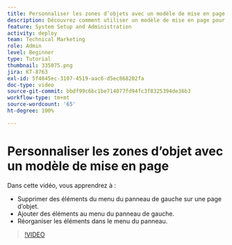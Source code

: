 ```yaml
---
title: Personnaliser les zones d’objets avec un modèle de mise en page.
description: Découvrez comment utiliser un modèle de mise en page pour ajouter, supprimer et réorganiser des éléments dans le menu du panneau de gauche dans  [!DNL  Workfront].
feature: System Setup and Administration
activity: deploy
team: Technical Marketing
role: Admin
level: Beginner
type: Tutorial
thumbnail: 335075.png
jira: KT-8763
exl-id: 5f4845ec-3107-4519-aac6-d5ec868202fa
doc-type: video
source-git-commit: bbdf99c6bc1be714077fd94fc3f8325394de36b3
workflow-type: tm+mt
source-wordcount: '65'
ht-degree: 100%

---
```


# Personnaliser les zones d’objet avec un modèle de mise en page

Dans cette vidéo, vous apprendrez à :

* Supprimer des éléments du menu du panneau de gauche sur une page d’objet.
* Ajouter des éléments au menu du panneau de gauche.
* Réorganiser les éléments dans le menu du panneau.

>[!VIDEO](https://video.tv.adobe.com/v/3432888/?quality=12&learn=on&enablevpops=1&captions=fre_fr)
